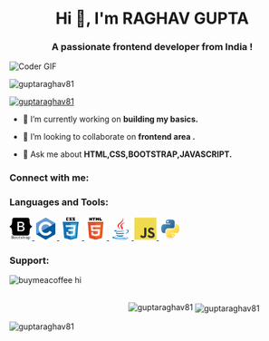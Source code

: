  <h1 align="center">Hi 👋, I'm RAGHAV GUPTA</h1>
<h3 align="center">A passionate frontend developer from India !</h3>
<img alt="Coder GIF" width="400" src="https://miro.medium.com/max/1360/0*7Q3yvSIv_t0ioJ-Z.gif" />
<p align="left"> <img src="https://komarev.com/ghpvc/?username=guptaraghav81&label=Profile%20views&color=0e75b6&style=flat" alt="guptaraghav81" /> </p>

<p align="left"> <a href="https://github.com/ryo-ma/github-profile-trophy"><img src="https://github-profile-trophy.vercel.app/?username=guptaraghav81" alt="guptaraghav81" /></a> </p>

- 🔭 I’m currently working on **building my basics.**

- 👯 I’m looking to collaborate on **frontend area .**

- 💬 Ask me about **HTML,CSS,BOOTSTRAP,JAVASCRIPT.**

<h3 align="left">Connect with me:</h3>
<p align="left">
</p>

<h3 align="left">Languages and Tools:</h3>
<p align="left"> <a href="https://getbootstrap.com" target="_blank" rel="noreferrer"> <img src="https://raw.githubusercontent.com/devicons/devicon/master/icons/bootstrap/bootstrap-plain-wordmark.svg" alt="bootstrap" width="40" height="40"/> </a> <a href="https://www.cprogramming.com/" target="_blank" rel="noreferrer"> <img src="https://raw.githubusercontent.com/devicons/devicon/master/icons/c/c-original.svg" alt="c" width="40" height="40"/> </a> <a href="https://www.w3schools.com/css/" target="_blank" rel="noreferrer"> <img src="https://raw.githubusercontent.com/devicons/devicon/master/icons/css3/css3-original-wordmark.svg" alt="css3" width="40" height="40"/> </a> <a href="https://www.w3.org/html/" target="_blank" rel="noreferrer"> <img src="https://raw.githubusercontent.com/devicons/devicon/master/icons/html5/html5-original-wordmark.svg" alt="html5" width="40" height="40"/> </a> <a href="https://www.java.com" target="_blank" rel="noreferrer"> <img src="https://raw.githubusercontent.com/devicons/devicon/master/icons/java/java-original.svg" alt="java" width="40" height="40"/> </a> <a href="https://developer.mozilla.org/en-US/docs/Web/JavaScript" target="_blank" rel="noreferrer"> <img src="https://raw.githubusercontent.com/devicons/devicon/master/icons/javascript/javascript-original.svg" alt="javascript" width="40" height="40"/> </a> <a href="https://www.python.org" target="_blank" rel="noreferrer"> <img src="https://raw.githubusercontent.com/devicons/devicon/master/icons/python/python-original.svg" alt="python" width="40" height="40"/> </a> </p>

<h3 align="left">Support:</h3>
<p><a href="https://www.buymeacoffee.com/buymeacoffee hi"> <img align="left" src="https://cdn.buymeacoffee.com/buttons/v2/default-yellow.png" height="50" width="210" alt="buymeacoffee hi" /></a></p><br><br>

<p><img align="left" src="https://github-readme-stats.vercel.app/api/top-langs?username=guptaraghav81&show_icons=true&locale=en&layout=compact" alt="guptaraghav81" /></p>

<p>&nbsp;<img align="center" src="https://github-readme-stats.vercel.app/api?username=guptaraghav81&show_icons=true&locale=en" alt="guptaraghav81" /></p>

<p><img align="center" src="https://github-readme-streak-stats.herokuapp.com/?user=guptaraghav81&" alt="guptaraghav81" /></p>
